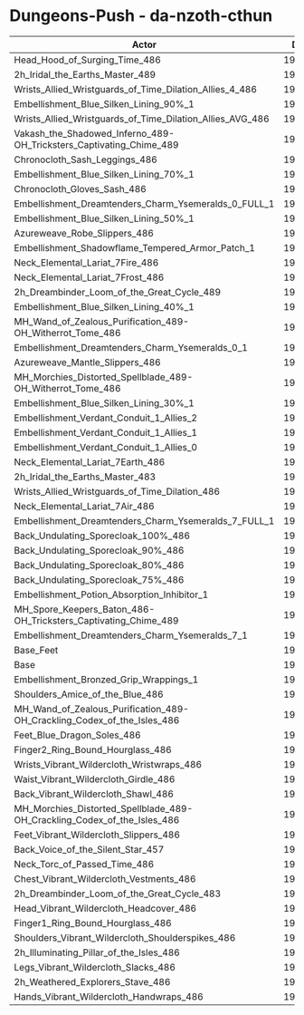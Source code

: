# Dungeons-Push - da-nzoth-cthun
| Actor | DPS | Increase |
|---|:---:|:---:|
|Head_Hood_of_Surging_Time_486|196114|1.93%|
|2h_Iridal_the_Earths_Master_489|195579|1.65%|
|Wrists_Allied_Wristguards_of_Time_Dilation_Allies_4_486|195459|1.59%|
|Embellishment_Blue_Silken_Lining_90%_1|195363|1.54%|
|Wrists_Allied_Wristguards_of_Time_Dilation_Allies_AVG_486|194915|1.30%|
|Vakash_the_Shadowed_Inferno_489-OH_Tricksters_Captivating_Chime_489|194756|1.22%|
|Chronocloth_Sash_Leggings_486|194699|1.19%|
|Embellishment_Blue_Silken_Lining_70%_1|194687|1.18%|
|Chronocloth_Gloves_Sash_486|194334|1.00%|
|Embellishment_Dreamtenders_Charm_Ysemeralds_0_FULL_1|194097|0.88%|
|Embellishment_Blue_Silken_Lining_50%_1|194026|0.84%|
|Azureweave_Robe_Slippers_486|194005|0.83%|
|Embellishment_Shadowflame_Tempered_Armor_Patch_1|193897|0.77%|
|Neck_Elemental_Lariat_7Fire_486|193875|0.76%|
|Neck_Elemental_Lariat_7Frost_486|193867|0.76%|
|2h_Dreambinder_Loom_of_the_Great_Cycle_489|193818|0.73%|
|Embellishment_Blue_Silken_Lining_40%_1|193704|0.67%|
|MH_Wand_of_Zealous_Purification_489-OH_Witherrot_Tome_486|193689|0.67%|
|Embellishment_Dreamtenders_Charm_Ysemeralds_0_1|193637|0.64%|
|Azureweave_Mantle_Slippers_486|193581|0.61%|
|MH_Morchies_Distorted_Spellblade_489-OH_Witherrot_Tome_486|193418|0.52%|
|Embellishment_Blue_Silken_Lining_30%_1|193388|0.51%|
|Embellishment_Verdant_Conduit_1_Allies_2|193368|0.50%|
|Embellishment_Verdant_Conduit_1_Allies_1|193364|0.50%|
|Embellishment_Verdant_Conduit_1_Allies_0|193344|0.49%|
|Neck_Elemental_Lariat_7Earth_486|193338|0.48%|
|2h_Iridal_the_Earths_Master_483|193247|0.44%|
|Wrists_Allied_Wristguards_of_Time_Dilation_486|193187|0.40%|
|Neck_Elemental_Lariat_7Air_486|193064|0.34%|
|Embellishment_Dreamtenders_Charm_Ysemeralds_7_FULL_1|193052|0.33%|
|Back_Undulating_Sporecloak_100%_486|193030|0.32%|
|Back_Undulating_Sporecloak_90%_486|192977|0.30%|
|Back_Undulating_Sporecloak_80%_486|192907|0.26%|
|Back_Undulating_Sporecloak_75%_486|192862|0.24%|
|Embellishment_Potion_Absorption_Inhibitor_1|192744|0.17%|
|MH_Spore_Keepers_Baton_486-OH_Tricksters_Captivating_Chime_489|192704|0.15%|
|Embellishment_Dreamtenders_Charm_Ysemeralds_7_1|192659|0.13%|
|Base_Feet|192620|0.11%|
|Base|192409|0.00%|
|Embellishment_Bronzed_Grip_Wrappings_1|192398|-0.01%|
|Shoulders_Amice_of_the_Blue_486|192355|-0.03%|
|MH_Wand_of_Zealous_Purification_489-OH_Crackling_Codex_of_the_Isles_486|192257|-0.08%|
|Feet_Blue_Dragon_Soles_486|192185|-0.12%|
|Finger2_Ring_Bound_Hourglass_486|192162|-0.13%|
|Wrists_Vibrant_Wildercloth_Wristwraps_486|192134|-0.14%|
|Waist_Vibrant_Wildercloth_Girdle_486|192106|-0.16%|
|Back_Vibrant_Wildercloth_Shawl_486|192005|-0.21%|
|MH_Morchies_Distorted_Spellblade_489-OH_Crackling_Codex_of_the_Isles_486|191976|-0.22%|
|Feet_Vibrant_Wildercloth_Slippers_486|191799|-0.32%|
|Back_Voice_of_the_Silent_Star_457|191755|-0.34%|
|Neck_Torc_of_Passed_Time_486|191740|-0.35%|
|Chest_Vibrant_Wildercloth_Vestments_486|191719|-0.36%|
|2h_Dreambinder_Loom_of_the_Great_Cycle_483|191707|-0.36%|
|Head_Vibrant_Wildercloth_Headcover_486|191678|-0.38%|
|Finger1_Ring_Bound_Hourglass_486|191604|-0.42%|
|Shoulders_Vibrant_Wildercloth_Shoulderspikes_486|191377|-0.54%|
|2h_Illuminating_Pillar_of_the_Isles_486|191338|-0.56%|
|Legs_Vibrant_Wildercloth_Slacks_486|191331|-0.56%|
|2h_Weathered_Explorers_Stave_486|191158|-0.65%|
|Hands_Vibrant_Wildercloth_Handwraps_486|191091|-0.68%|
